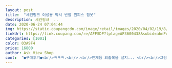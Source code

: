 ```yaml
---
layout: post 
title:  "세컨핑크 여성용 박시 반팔 원피스 잠옷" 
description: 세컨핑크  ..
date: 2020-06-24 07:04:44 
img: https://static.coupangcdn.com/image/retail/images/2020/04/02/19/8/7e94262e-d189-494d-b158-07e7c458ebc2.jpg 
linkUrl: https://link.coupang.com/re/AFFSDP?lptag=AF3600438&subid=ahnPublicAsk&pageKey=1432484640&itemId=2474064904&vendorItemId=70467433424&traceid=V0-113-a9b64624d6e3ea89 
categories: [1001] 
color: 03A9F4 
price: 16800 
author: Ask View Shop 
cont:  "●구매후기●<br/>ㅋㅋㅋ.<br/>.<br/>언제쯤 외출복을 살지... <br/><br/>그림도 너무 예쁘고 하양이 너무 산뜻해요<br/>박시해서 키몸무게 제한없이 모두 잘 맞을듯 하구요<br/>살짝 넉넉하게 잘 맞네요<br/>요즘 코로나 때문에 문밖에 나갈일이 없으니 집에서<br/>입자마자 맘에 쏙 들었네요<br/>제가 키가 작지만 더 박시한 느낌으로 예뻐요♡<br/>제품 원단도 좋구 마감도 잘되어 있구 괜찮아요<br/>종일 잠옷만 입고 다녀서 쿠팡서 잠옷만 사대구 있네요.<br/><br/>주머니가 오른쪽에 하나만 있네요?ㅋ<br/>평소 88 사이즈.<br/><br/>포장도 깔끔하고 배송도 빠르고 아주 좋아요^^<br/>" 
---
```

